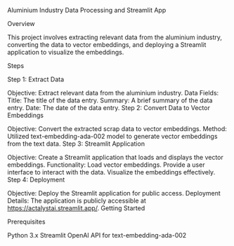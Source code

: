 Aluminium Industry Data Processing and Streamlit App

Overview

This project involves extracting relevant data from the aluminium industry, converting the data to vector embeddings, and deploying a Streamlit application to visualize the embeddings.

Steps

Step 1: Extract Data

Objective: Extract relevant data from the aluminium industry.
Data Fields:
Title: The title of the data entry.
Summary: A brief summary of the data entry.
Date: The date of the data entry.
Step 2: Convert Data to Vector Embeddings

Objective: Convert the extracted scrap data to vector embeddings.
Method: Utilized text-embedding-ada-002 model to generate vector embeddings from the text data.
Step 3: Streamlit Application

Objective: Create a Streamlit application that loads and displays the vector embeddings.
Functionality:
Load vector embeddings.
Provide a user interface to interact with the data.
Visualize the embeddings effectively.
Step 4: Deployment

Objective: Deploy the Streamlit application for public access.
Deployment Details: The application is publicly accessible at https://actalystai.streamlit.app/.
Getting Started

Prerequisites

Python 3.x
Streamlit
OpenAI API for text-embedding-ada-002
